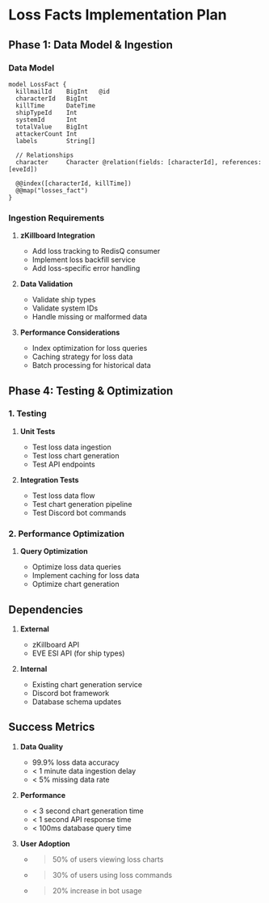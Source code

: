 # Loss Facts Implementation Plan

## Phase 1: Data Model & Ingestion

### Data Model

```prisma
model LossFact {
  killmailId    BigInt   @id
  characterId   BigInt
  killTime      DateTime
  shipTypeId    Int
  systemId      Int
  totalValue    BigInt
  attackerCount Int
  labels        String[]

  // Relationships
  character     Character @relation(fields: [characterId], references: [eveId])

  @@index([characterId, killTime])
  @@map("losses_fact")
}
```

### Ingestion Requirements

1. **zKillboard Integration**

   - Add loss tracking to RedisQ consumer
   - Implement loss backfill service
   - Add loss-specific error handling

2. **Data Validation**

   - Validate ship types
   - Validate system IDs
   - Handle missing or malformed data

3. **Performance Considerations**
   - Index optimization for loss queries
   - Caching strategy for loss data
   - Batch processing for historical data


## Phase 4: Testing & Optimization

### 1. Testing

1. **Unit Tests**

   - Test loss data ingestion
   - Test loss chart generation
   - Test API endpoints

2. **Integration Tests**
   - Test loss data flow
   - Test chart generation pipeline
   - Test Discord bot commands

### 2. Performance Optimization

1. **Query Optimization**

   - Optimize loss data queries
   - Implement caching for loss data
   - Optimize chart generation

## Dependencies

1. **External**

   - zKillboard API
   - EVE ESI API (for ship types)

2. **Internal**
   - Existing chart generation service
   - Discord bot framework
   - Database schema updates

## Success Metrics

1. **Data Quality**

   - 99.9% loss data accuracy
   - < 1 minute data ingestion delay
   - < 5% missing data rate

2. **Performance**

   - < 3 second chart generation time
   - < 1 second API response time
   - < 100ms database query time

3. **User Adoption**
   - > 50% of users viewing loss charts
   - > 30% of users using loss commands
   - > 20% increase in bot usage
